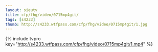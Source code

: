 ```yaml
--- 
layout: sieutv
title: cfp/fhg/video/0715mp4git/
tags: [s4233]
thumb: http://s4233.wtfpass.com/cfp/fhg/video/0715mp4git/1.jpg
---
```

{% include tvpro key="http://s4233.wtfpass.com/cfp/fhg/video/0715mp4git/1.mp4" %} 
